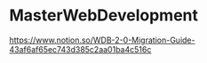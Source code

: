 # MasterWebDevelopment

https://www.notion.so/WDB-2-0-Migration-Guide-43af6af65ec743d385c2aa01ba4c516c
